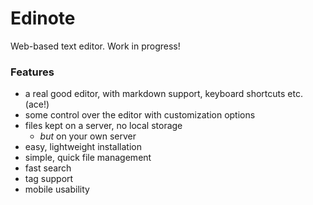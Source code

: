# Edinote #

Web-based text editor. Work in progress!


### Features ###

* a real good editor, with markdown support, keyboard shortcuts etc. (ace!)
* some control over the editor with customization options
* files kept on a server, no local storage
  * *but* on your own server
* easy, lightweight installation
* simple, quick file management
* fast search
* tag support
* mobile usability

